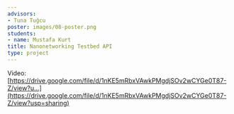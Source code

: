 ```yaml
---
advisors:
- Tuna Tuğcu
poster: images/08-poster.png
students:
- name: Mustafa Kurt
title: Nanonetworking Testbed API
type: project
---
```


Video: [https://drive.google.com/file/d/1nKE5mRbxVAwkPMgdjSOv2wCYGe0T87-Z/view?u...](https://drive.google.com/file/d/1nKE5mRbxVAwkPMgdjSOv2wCYGe0T87-Z/view?usp=sharing)